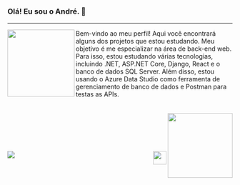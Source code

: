 ### Olá! Eu sou o André. 👋
<hr>
<a href="https://github.com/andrefrancezs">
  <img align="left" height="150m" src="https://github-readme-stats-andrefrancezs-projects.vercel.app/api?username=AndreFrancez&show_icons=true&theme=darcula" />
</a>
Bem-vindo ao meu perfil! Aqui você encontrará alguns dos projetos que estou estudando.
Meu objetivo é me especializar na área de back-end web. Para isso, estou estudando várias tecnologias, incluindo .NET, ASP.NET Core, Django, React e o banco de dados SQL Server. Além disso, estou usando o Azure Data Studio como ferramenta de gerenciamento de banco de dados e Postman para testas as APIs.
<br><br><br>
<a href="https://github.com/andrefrancez">
  <img align="right" height="145em" src="https://github-readme-stats-andrefrancezs-projects.vercel.app/api/top-langs/?username=AndreFrancez&layout=compact&theme=darcula" />
</a>
<br><br><br><br><br>
<div>
<a href="https://www.linkedin.com/in/andrefrancez/" target="_blank"> <img src="https://img.shields.io/badge/LinkedIn-0077B5?style=for-the-badge&logo=linkedin&logoColor=white" target="_blank"></a> <img src="https://cdn.jsdelivr.net/gh/devicons/devicon/icons/csharp/csharp-original.svg" height="30" align="right" />
</div>
